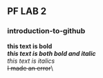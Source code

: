 ## PF LAB 2
### introduction-to-github
**this text is bold**\
***this text is both bold and italic***\
*this text is italics*\
~~I made an error~~\
